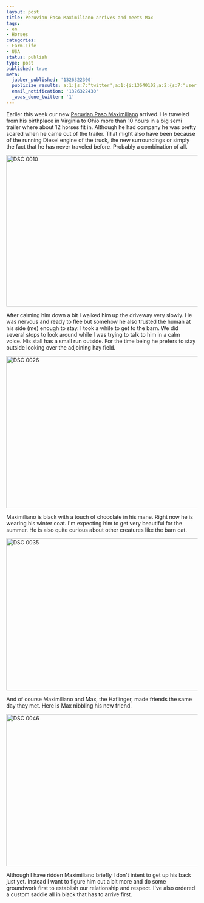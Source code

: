 ```yaml
---
layout: post
title: Peruvian Paso Maximiliano arrives and meets Max
tags:
- en
- Horses
categories:
- Farm-Life
- USA
status: publish
type: post
published: true
meta:
  jabber_published: '1326322300'
  publicize_results: a:1:{s:7:"twitter";a:1:{i:13640102;a:2:{s:7:"user_id";s:10:"snscaimito";s:7:"post_id";s:18:"157233251667296256";}}}
  email_notification: '1326322430'
  _wpas_done_twitter: '1'
---
```

<p>Earlier this week our new <a href="/2011/12/30/road-trip-4-states-and-a-peruvian-paso-gelding.html">Peruvian Paso Maximiliano</a> arrived. He traveled from his birthplace in Virginia to Ohio more than 10 hours in a big semi trailer where about 12 horses fit in. Although he had company he was pretty scared when he came out of the trailer. That might also have been because of the running Diesel engine of the truck, the new surroundings or simply the fact that he has never traveled before. Probably a combination of all.</p>
<p><img style="display:block;margin-left:auto;margin-right:auto;" title="DSC_0010.jpg" src="http://stephanschwab.files.wordpress.com/2012/01/dsc_0010.jpg" border="0" alt="DSC 0010" width="600" height="398" /></p>
<p>After calming him down a bit I walked him up the driveway very slowly. He was nervous and ready to flee but somehow he also trusted the human at his side (me) enough to stay. I took a while to get to the barn. We did several stops to look around while I was trying to talk to him in a calm voice. His stall has a small run outside. For the time being he prefers to stay outside looking over the adjoining hay field.</p>
<p><img style="display:block;margin-left:auto;margin-right:auto;" title="DSC_0026.jpg" src="http://stephanschwab.files.wordpress.com/2012/01/dsc_0026.jpg" border="0" alt="DSC 0026" width="600" height="400" /></p>
<p>Maximiliano is black with a touch of chocolate in his mane. Right now he is wearing his winter coat. I'm expecting him to get very beautiful for the summer. He is also quite curious about other creatures like the barn cat.</p>
<p><img style="display:block;margin-left:auto;margin-right:auto;" title="DSC_0035.jpg" src="http://stephanschwab.files.wordpress.com/2012/01/dsc_0035.jpg" border="0" alt="DSC 0035" width="600" height="400" /></p>
<p>And of course Maximiliano and Max, the Haflinger, made friends the same day they met. Here is Max nibbling his new friend.</p>
<p><img style="display:block;margin-left:auto;margin-right:auto;" title="DSC_0046.jpg" src="http://stephanschwab.files.wordpress.com/2012/01/dsc_0046.jpg" border="0" alt="DSC 0046" width="600" height="400" /></p>
<p>Although I have ridden Maximiliano briefly I don't intent to get up his back just yet. Instead I want to figure him out a bit more and do some groundwork first to establish our relationship and respect. I've also ordered a custom saddle all in black that has to arrive first.</p>
<p> </p>
